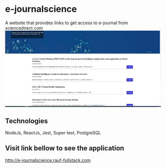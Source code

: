 # e-journalscience
A website that provides links to get access to e-journal from sciencedirect.com
<img src='client/src/images/e-journal.JPG' />

## Technologies
NodeJs, ReactJs, Jest, Super test, PostgreSQL

## Visit link bellow to see the application
http://e-journalscience.rauf-fullstack.com
